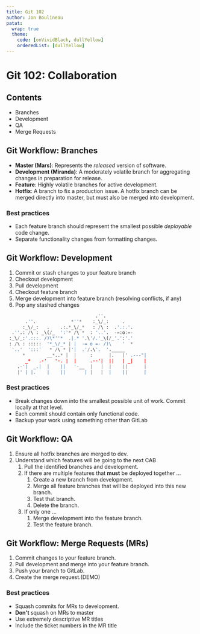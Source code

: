 ```yaml
---
title: Git 102
author: Jon Boulineau
patat:
  wrap: true
  theme:
    code: [onVividBlack, dullYellow]
    orderedList: [dullYellow]
---
```


# Git 102: Collaboration

## Contents

- Branches
- Development
- QA
- Merge Requests

## Git Workflow: Branches

- **Master (Mars)**: Represents the _released_ version of software.
- **Development (Miranda)**: A moderately volatile branch for aggregating changes in preparation for release.
- **Feature**: Highly volatile branches for active development.
- **Hotfix**: A branch to fix a production issue. A hotfix branch can be merged directly into master, but must also be merged into development.

### Best practices

- Each feature branch should represent the smallest possible _deployable_ code change.
- Separate functionality changes from formatting changes.

## Git Workflow: Development

1. Commit or stash changes to your feature branch
2. Checkout development
3. Pull development
4. Checkout feature branch
5. Merge development into feature branch (resolving conflicts, if any)
6. Pop any stashed changes

``` python
                                 .''.
       .''.             *''*    :_\/_:     . 
      :_\/_:   .    .:.*_\/_*   : /\ :  .'.:.'.
  .''.: /\ : _\(/_  ':'* /\ *  : '..'.  -=:o:=-
 :_\/_:'.:::. /)\*''*  .|.* '.\'/.'_\(/_'.':'.'
 : /\ : :::::  '*_\/_* | |  -= o =- /)\    '  *
  '..'  ':::'   * /\ * |'|  .'/.\'.  '._____
      *        __*..* |  |     :      |.   |' .---"|
       _*   .-'   '-. |  |     .--'|  ||   | _|    |
    .-'|  _.|  |    ||   '-__  |   |  |    ||      |
    |' | |.    |    ||       | |   |  |    ||      |
```

### Best practices

- Break changes down into the smallest possible unit of work. Commit locally at that level.
- Each commit should contain only functional code.
- Backup your work using something other than GitLab

## Git Workflow: QA

1. Ensure all hotfix branches are merged to dev.
2. Understand which features will be going to the next CAB
   1. Pull the identified branches and development.
   2. If there are multiple features that **must** be deployed together ...
      1. Create a new branch from development.
      2. Merge all feature branches that will be deployed into this new branch.
      3. Test that branch.
      4. Delete the branch.
   3. If only one ...
      1. Merge development into the feature branch.
      2. Test the feature branch.

## Git Workflow: Merge Requests (MRs)

1. Commit changes to your feature branch.
2. Pull development and merge into your feature branch.
3. Push your branch to GitLab.
4. Create the merge request.(DEMO)

### Best practices

- Squash commits for MRs to development.
- **Don't** squash on MRs to master
- Use extremely descriptive MR titles
- Include the ticket numbers in the MR title
